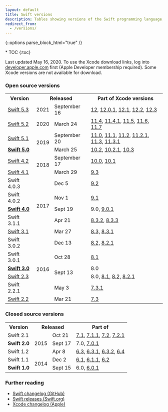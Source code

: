 ```yaml
---
layout: default
title: Swift versions
description: Tables showing versions of the Swift programming language, and their corresponding Xcode releases.
redirect_from:
  - /versions/
---
```

{::options parse_block_html="true" /}

<div id="compact-toc">
* TOC
{:toc}
</div>

Last updated May 16, 2020. To use the Xcode download links, log into [developer.apple.com](https://developer.apple.com/) first (Apple Developer membership required). Some Xcode versions are not available for download.

### Open source versions

<table>
  <tr>
    <th>Version</th>
    <th colspan="2">Released</th>
    <th>Part of Xcode versions</th>
  </tr>
  <tr>
    <td>
      <a href="https://swift.org/blog/swift-5-3-released/">Swift 5.3</a>
    </td>
    <td>2021</td>
    <td>September 16</td>
    <td>
      <a href="https://download.developer.apple.com/Developer_Tools/Xcode_12/Xcode_12.xip">12</a>, 
      <a href="https://download.developer.apple.com/Developer_Tools/Xcode_12.0.1/Xcode_12.0.1.xip">12.0.1</a>, 
      <a href="https://download.developer.apple.com/Developer_Tools/Xcode_12.1/Xcode_12.1.xip">12.1</a>, 
      <a href="https://download.developer.apple.com/Developer_Tools/Xcode_12.2/Xcode_12.2.xip">12.2</a>, 
      <a href="https://download.developer.apple.com/Developer_Tools/Xcode_12.3/Xcode_12.3.xip">12.3</a>
    </td>
  </tr>
  <tr>
    <td>
      <a href="https://swift.org/blog/swift-5-2-released/">Swift 5.2</a>
    </td>
    <td>2020</td>
    <td>March 24</td>
    <td>
      <a href="https://developer.apple.com/services-account/download?path=/Developer_Tools/Xcode_11.4/Xcode_11.4.xip">11.4</a>, 
      <a href="https://developer.apple.com/services-account/download?path=/Developer_Tools/Xcode_11.4.1/Xcode_11.4.1.xip">11.4.1</a>, 
      <a href="https://download.developer.apple.com/Developer_Tools/Xcode_11.5/Xcode_11.5.xip">11.5</a>, 
      <a href="https://download.developer.apple.com/Developer_Tools/Xcode_11.6/Xcode_11.6.xip">11.6</a>, 
      <a href="https://download.developer.apple.com/Developer_Tools/Xcode_11.7/Xcode_11.7.xip">11.7</a>
    </td>
  </tr>
  <tr>
    <td>
      <a href="https://swift.org/blog/swift-5-1-released/">Swift 5.1</a>
    </td>
    <td rowspan="2">2019</td>
    <td>September 20</td>
    <td>
      <a href="https://download.developer.apple.com/Developer_Tools/Xcode_11/Xcode_11.xip">11.0</a>, 
      <a href="https://download.developer.apple.com/Developer_Tools/Xcode_11.1/Xcode_11.1.xip">11.1</a>,
      <a href="https://developer.apple.com/services-account/download?path=/Developer_Tools/Xcode_11.2/Xcode_11.2.xip">11.2</a>,
      <a href="https://developer.apple.com/services-account/download?path=/Developer_Tools/Xcode_11.2.1/Xcode_11.2.1.xip">11.2.1</a>,
      <a href="https://developer.apple.com/services-account/download?path=/Developer_Tools/Xcode_11.3/Xcode_11.3.xip">11.3</a>,
      <a href="https://developer.apple.com/services-account/download?path=/Developer_Tools/Xcode_11.3.1/Xcode_11.3.1.xip">11.3.1</a>
    </td>
  </tr>
  <tr>
    <td>
      <a href="https://swift.org/blog/swift-5-released/">
        <strong>Swift 5.0</strong>
      </a>
    </td>
    <td>March 25</td>
    <td>
      <a href="https://download.developer.apple.com/Developer_Tools/Xcode_10.2/Xcode_10.2.xip">10.2</a>,
      <a href="https://download.developer.apple.com/Developer_Tools/Xcode_10.2.1/Xcode_10.2.1.xip">10.2.1</a>, 
      <a href="https://download.developer.apple.com/Developer_Tools/Xcode_10.3/Xcode_10.3.xip">10.3</a>
    </td>
  </tr>
  <tr>
    <td>
      <a href="https://swift.org/blog/swift-4-2-released/">Swift 4.2</a>
    </td>
    <td rowspan="2">2018</td>
    <td>September 17</td>
    <td>
      <a href="https://download.developer.apple.com/Developer_Tools/Xcode_10/Xcode_10.xip">10.0</a>,
      <a href="https://download.developer.apple.com/Developer_Tools/Xcode_10.1/Xcode_10.1.xip">10.1</a>
    </td>
  </tr>
  <tr>
    <td>
      <a href="https://swift.org/blog/swift-4-1-released/">Swift 4.1</a>
    </td>
    <td>March 29</td>
    <td>
      <a href="https://download.developer.apple.com/Developer_Tools/Xcode_9.3/Xcode_9.3.xip">9.3</a>
    </td>
  </tr>
  <tr>
    <td>Swift 4.0.3</td>
    <td rowspan="5">2017</td>
    <td>Dec 5</td>
    <td>
      <a href="https://download.developer.apple.com/Developer_Tools/Xcode_9.2/Xcode_9.2.xip">9.2</a>
    </td>
  </tr>
  <tr>
    <td>Swift 4.0.2</td>
    <td>Nov 1</td>
    <td>
      <a href="https://download.developer.apple.com/Developer_Tools/Xcode_9.1/Xcode_9.1.xip">9.1</a>
    </td>
  </tr>
  <tr>
    <td>
      <a href="https://swift.org/blog/swift-4-0-released/">
        <strong>Swift 4.0</strong>
      </a>
    </td>
    <td>Sept 19</td>
    <td>
      9.0,
      <a href="https://download.developer.apple.com/Developer_Tools/Xcode_9.0.1/Xcode_9.0.1.xip">9.0.1</a>
    </td>
  </tr>
  <tr>
    <td>Swift 3.1.1</td>
    <td>Apr 21</td>
    <td>
      <a href="https://download.developer.apple.com/Developer_Tools/Xcode_8.3.2/Xcode8.3.2.xip">8.3.2</a>,
      <a href="https://download.developer.apple.com/Developer_Tools/Xcode_8.3.3/Xcode8.3.3.xip">8.3.3</a>
    </td>
  </tr>
  <tr>
    <td>
      <a href="https://swift.org/blog/swift-3-1-released/">Swift 3.1</a>
    </td>
    <td>Mar 27</td>
    <td>
      <a href="https://download.developer.apple.com/Developer_Tools/Xcode_8.3/Xcode_8.3.xip">8.3,</a>
      <a href="https://download.developer.apple.com/Developer_Tools/Xcode_8.3.1/Xcode_8.3.1.xip">8.3.1</a>
    </td>
  </tr>
  <tr>
    <td>Swift 3.0.2</td>
    <td rowspan="6">2016</td>
    <td>Dec 13</td>
    <td>
      <a href="https://download.developer.apple.com/Developer_Tools/Xcode_8.2/Xcode_8.2.xip">8.2,</a>
      <a href="https://download.developer.apple.com/Developer_Tools/Xcode_8.2.1/Xcode_8.2.1.xip">8.2.1</a>
    </td>
  </tr>
  <tr>
    <td>Swift 3.0.1</td>
    <td>Oct 28</td>
    <td>
      <a href="https://download.developer.apple.com/Developer_Tools/Xcode_8.1/Xcode_8.1.xip">8.1</a>
    </td>
  </tr>
  <tr>
    <td>
      <a href="https://swift.org/blog/swift-3-0-released/">
        <strong>Swift 3.0</strong>
      </a>
    </td>
    <td rowspan="2">Sept 13</td>
    <td>8.0</td>
  </tr>
  <tr>
    <td>
      <a href="https://swift.org/blog/swift-2-3/">Swift 2.3</a>
    </td>
    <td>
      8.0,
      <a href="https://download.developer.apple.com/Developer_Tools/Xcode_8.1/Xcode_8.1.xip">8.1,</a>
      <a href="https://download.developer.apple.com/Developer_Tools/Xcode_8.2/Xcode_8.2.xip">8.2,</a>
      <a href="https://download.developer.apple.com/Developer_Tools/Xcode_8.2.1/Xcode_8.2.1.xip">8.2.1</a>
    </td>
  </tr>
  <tr>
    <td>Swift 2.2.1</td>
    <td>May 3</td>
    <td>
      <a href="https://download.developer.apple.com/Developer_Tools/Xcode_7.3.1/Xcode_7.3.1.dmg">7.3.1</a>
    </td>
  </tr>
  <tr>
    <td>
      <a href="https://swift.org/blog/swift-2-2-released/">Swift 2.2</a>
    </td>
    <td>Mar 21</td>
    <td>
      <a href="https://download.developer.apple.com/Developer_Tools/Xcode_7.3/Xcode_7.3.dmg">7.3</a>
    </td>
  </tr>
</table>

### Closed source versions

<table>
  <tr>
    <th>Version</th>
    <th colspan="2">Released</th>
    <th>Part of</th>
  </tr>
  <tr>
    <td>Swift 2.1</td>
    <td rowspan="3">2015</td>
    <td>Oct 21</td>
    <td>
      <a href="https://download.developer.apple.com/Developer_Tools/Xcode_7.1/Xcode_7.1.dmg">7.1</a>, 
      <a href="https://download.developer.apple.com/Developer_Tools/Xcode_7.1.1/Xcode_7.1.1.dmg">7.1.1</a>, 
      <a href="https://download.developer.apple.com/Developer_Tools/Xcode_7.2/Xcode_7.2.dmg">7.2</a>, 
      <a href="https://download.developer.apple.com/Developer_Tools/Xcode_7.2.1/Xcode_7.2.1.dmg">7.2.1</a>
    </td>
  </tr>
  <tr>
    <td><strong>Swift 2.0</strong></td>
    <td>Sept 17</td>
    <td>
      7.0, 
      <a href="https://download.developer.apple.com/Developer_Tools/Xcode_7.0.1/Xcode_7.0.1.dmg">7.0.1</a>
    </td>
  </tr>
  <tr>
    <td>Swift 1.2</td>
    <td>Apr 8</td>
    <td>
      <a href="https://download.developer.apple.com/Developer_Tools/Xcode_6.3/Xcode_6.3.dmg">6.3</a>, 
      <a href="https://download.developer.apple.com/Developer_Tools/Xcode_6.3.1/Xcode_6.3.1.dmg">6.3.1</a>, 
      <a href="https://download.developer.apple.com/Developer_Tools/Xcode_6.3.2/Xcode_6.3.2.dmg">6.3.2</a>, 
      <a href="https://download.developer.apple.com/Developer_Tools/Xcode_6.4/Xcode_6.4.dmg">6.4</a>
    </td>
  </tr>
  <tr>
    <td>Swift 1.1</td>
    <td rowspan="2">2014</td>
    <td>Dec 2</td>
    <td>
      <a href="https://download.developer.apple.com/Developer_Tools/xcode_6.1/56841_xcode_6.1.dmg">6.1</a>, 
      <a href="https://download.developer.apple.com/Developer_Tools/xcode_6.1.1/xcode_6.1.1.dmg">6.1.1</a>, 
      <a href="https://download.developer.apple.com/Developer_Tools/Xcode_6.2/Xcode_6.2.dmg">6.2</a>
    </td>
  </tr>
  <tr>
    <td><strong>Swift 1.0</strong></td>
    <td>Sept 15</td>
    <td>
      6.0, 
      <a href="https://download.developer.apple.com/Developer_Tools/xcode_6.0.1/xcode_6.0.1.dmg">6.0.1</a>
    </td>
  </tr>
</table>

### Further reading

* [Swift changelog (GitHub)](https://github.com/apple/swift/blob/master/CHANGELOG.md)
* [Swift releases (Swift.org)](https://swift.org/download/#releases)
* [Xcode changelog (Apple)](https://developer.apple.com/library/content/releasenotes/DeveloperTools/RN-Xcode/Chapters/Introduction.html)